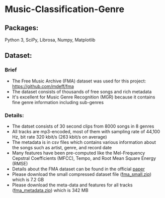 # Music-Classification-Genre


## Packages:
Python 3, SciPy, Librosa, Numpy, Matplotlib


## Dataset:
### Brief
* The Free Music Archive (FMA) dataset was used for this project: https://github.com/mdeff/fma
* The dataset consists of thousands of free songs and rich metadata 
* It's excellent for Music Genre Recognition (MGR) because it contains fine genre information including sub-genres

### Details:
* The datset consists of 30 second clips from 8000 songs in 8 genres
* All tracks are mp3-encoded, most of them with sampling rate of 44,100 Hz, bit rate 320 kbit/s (263 kbit/s on average)
* The metadata is in csv files which contains various information about the songs such as artist, genre, and record date
* Many features have been pre-computed like the Mel-Frequency Cepstral Coefficients (MFCC), Tempo, and Root Mean Square Energy (RMSE)
* Details about the FMA dataset can be found in the official [paper](https://arxiv.org/pdf/1612.01840.pdf)
* Please download the small compressed dataset file ([fma_small.zip](https://os.unil.cloud.switch.ch/fma/fma_small.zip)) which is 7.2 GB
* Please download the meta-data and features for all tracks ([fma_metadata.zip](https://os.unil.cloud.switch.ch/fma/fma_metadata.zip)) which is 342 MB


